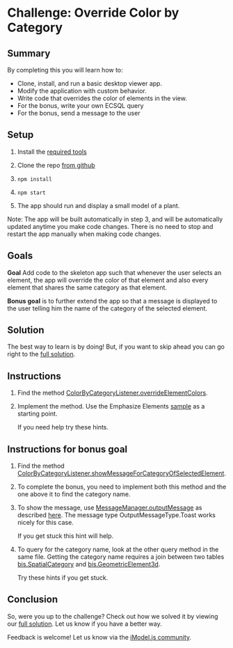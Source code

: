 # Challenge: Override Color by Category

## Summary

By completing this you will learn how to:
- Clone, install, and run a basic desktop viewer app.
- Modify the application with custom behavior.
- Write code that overrides the color of elements in the view.
- For the bonus, write your own ECSQL query
- For the bonus, send a message to the user

## Setup

1. Install the [required tools](https://www.imodeljs.org/getting-started/)

2. Clone the repo [from github](https://github.com/iModeljsJumpStart/challenge-color-by-category)

3. `npm install`

4. `npm start`

5. The app should run and display a small model of a plant.

Note: The app will be built automatically in step 3, and will be automatically updated anytime you make code changes.  There is no need to stop and restart
the app manually when making code changes.

## Goals

**Goal** Add code to the skeleton app such that whenever the user selects an element, the app will override the color of that element and also every element that shares the same category as that element.

**Bonus goal** is to further extend the app so that a message is displayed to the user telling him the name of the category of the selected element.

## Solution

The best way to learn is by doing!  But, if you want to skip ahead you can go right to the [full solution](https://github.com/iModeljsJumpStart/challenge-color-by-category-solution/blob/master/src/frontend/app/ColorByCategory.ts).

## Instructions

1. Find the method [ColorByCategoryListener.overrideElementColors](https://github.com/iModeljsJumpStart/challenge-color-by-category/blob/46b662475827c3f25ddfcfafddcc11ad36b661bb/src/frontend/app/ColorByCategory.ts#L43).

2. Implement the method.  Use the Emphasize Elements [sample](https://www.imodeljs.org/sample-showcase/?group=Viewer+Features&sample=emphasize-elements-sample) as a starting point.

    If you need help try <a onclick="toggleHint('hints-1')">these hints</a>.
<div class="hint-group" id="hints-1" style="display:none">

<a onclick="toggleHint('hint-1-1')">Hint 1</a>
<div class="hint" id="hint-1-1" style="display:none">
The method you need to call is <a href="https://www.imodeljs.org/reference/imodeljs-frontend/rendering/emphasizeelements/overrideelements" target="_blank">EmphasizeElements.overrideElements</a>
</div>
<br>

<a onclick="toggleHint('hint-1-2')">Hint 2</a>
<div class="hint" id="hint-1-2" style="display:none">
You need a <a href="https://www.imodeljs.org/reference/ui-components/viewport" target="_blank">Viewport</a>. You can use static methods on <a href="https://www.imodeljs.org/learning/frontend/imodelapp">IModelApp</a> to get the viewport with which the user is currently interacting.
</div>
<br>

<a onclick="toggleHint('hint-1-3')">Hint 3</a>
<div class="hint" id="hint-1-3" style="display:none">
The viewport you need is <code>IModelApp.viewManager.selectedView</code>
</div>
<br>

<a onclick="toggleHint('hint-1-4')">Hint 4</a>
<div class="hint" id="hint-1-4" style="display:none">
To get the color value, you need to call <a href="https://github.com/iModeljsJumpStart/challenge-color-by-category/blob/46b662475827c3f25ddfcfafddcc11ad36b661bb/src/frontend/app/ColorByCategory.ts#L32" target="_blank">ColorByCategoryListener.getNextColor</a>
</div>
<br>

<a onclick="toggleHint('hint-1-5')">Hint 5</a>
<div class="hint" id="hint-1-5" style="display:none">
<code><pre>
private overrideElementColors(ids: Id64String[]) {
const vp = IModelApp.viewManager.selectedView;

if (undefined === vp)
    return;

const emph = EmphasizeElements.getOrCreate(vp);
emph.overrideElements(ids, vp, this.getNextColor());
}
</pre></code>
</div>
<br>

</div>

## Instructions for bonus goal

1. Find the method [ColorByCategoryListener.showMessageForCategoryOfSelectedElement](https://github.com/iModeljsJumpStart/challenge-color-by-category/blob/46b662475827c3f25ddfcfafddcc11ad36b661bb/src/frontend/app/ColorByCategory.ts#L78).

2. To complete the bonus, you need to implement both this method and the one above it to find the category name.

3. To show the message, use [MessageManager.outputMessage](https://www.imodeljs.org/reference/ui-framework/notification/messagemanager/outputmessagestatic/) as described [here](https://www.imodeljs.org/learning/ui/framework/notifications/).  The message type OutputMessageType.Toast works nicely for this case.

    If you get stuck <a onclick="toggleHint('hint-2-1')">this hint</a> will help.
<div class="hint" id="hint-2-1" style="display:none">
<code><pre>
const categoryName = "Placeholder";
MessageManager.outputMessage(new ReactNotifyMessageDetails(OutputMessagePriority.Info,
    "Category = " + categoryName, "", OutputMessageType.Toast));
</pre></code>
</div>

4. To query for the category name, look at the other query method in the same file.  Getting the category name requires a join between two tables [bis.SpatialCategory](https://www.imodeljs.org/bis/domains/biscore.ecschema/?term=spatialcategory#spatialcategory) and [bis.GeometricElement3d](https://www.imodeljs.org/bis/domains/biscore.ecschema/?term=spatialcategory#geometricelement3d).

    Try <a onclick="toggleHint('hints-3')">these hints</a> if you get stuck.
<div class="hint-group" id="hints-3" style="display:none">

<a onclick="toggleHint('hint-3-1')">Hint 1</a>
<div class="hint" id="hint-3-1" style="display:none">
Use the property Category.Id on GeometricElement3d.
</div>
<br>

<a onclick="toggleHint('hint-3-2')">Hint 2</a>
<div class="hint" id="hint-3-2" style="display:none">
You need to join the two tables <code>ON</code> the condition that the <code>ecinstanceid</code> of the category is equal to the <code>category.id</code> of the geometric element.
</div>
<br>

<a onclick="toggleHint('hint-3-3')">Hint 3</a>
<div class="hint" id="hint-3-3" style="display:none">
You need to limit the results with a <code>WHERE</code> clause so you consider only the geometric element with the specified inputId.
</div>
<br>

<a onclick="toggleHint('hint-3-4')">Hint 4</a>
<div class="hint" id="hint-3-4" style="display:none">
Use this query:
<code><pre>
const query = `SELECT cat.codeValue categoryName
    FROM bis.SpatialCategory cat
    JOIN bis.geometricElement3d selected ON cat.ecinstanceid = selected.category.id
    WHERE selected.ecinstanceid = ` + inputId;
</pre></code>
</div>
<br>

</div>

## Conclusion

So, were you up to the challenge? Check out how we solved it by viewing our [full solution](https://github.com/iModeljsJumpStart/challenge-color-by-category-solution/blob/master/src/frontend/app/ColorByCategory.ts).  Let us know if you have a better way.

Feedback is welcome!  Let us know via the [iModel.js community](https://www.imodeljs.org/learning/communityresources/).


<script type="text/javascript">
    function toggleHint (hintId) {
        var hint = document.getElementById(hintId);
        if (hint.style.display === "none") {
        hint.style.display = "block";
        } else {
        hint.style.display = "none";
        }
    }
</script>

